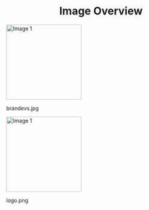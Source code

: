 <h1 style ="text-align: center;"> Image Overview </h1>
<div>
<div>
<img src="https://media.evkx.net/multimedia/models/fiat/brandevs_xst.jpg" alt="Image 1" style="width: 200px;">
<p>brandevs.jpg</p>
</div>
<div>
<img src="https://media.evkx.net/multimedia/models/fiat/logo_xst.png" alt="Image 1" style="width: 200px;">
<p>logo.png</p>
</div>
</div>
